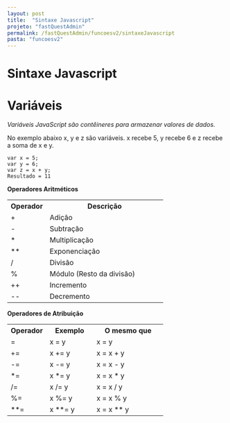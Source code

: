 ```yaml
---
layout: post
title:  "Sintaxe Javascript"
projeto: "fastQuestAdmin"
permalink: /fastQuestAdmin/funcoesv2/sintaxeJavascript
pasta: "funcoesv2"
---
```


# Sintaxe Javascript

# Variáveis
*Variáveis JavaScript são contêineres para armazenar valores de dados.*

No exemplo abaixo x, y e z são variáveis. x recebe 5, y recebe 6 e z recebe a soma de x e y.  
<pre>
<code>var x = 5;
var y = 6;
var z = x + y;
Resultado = 11</code>
</pre>

**Operadores Aritméticos**
<table class="w3-table-all notranslate">
<tbody>
  <tr>
    <th style="width:25%">Operador</th>
    <th>Descrição</th>
  </tr>
  <tr>
    <td>+</td>
    <td>Adição</td>
  </tr>
  <tr>
    <td>-</td>
    <td>Subtração</td>
  </tr>
  <tr>
    <td>*</td>
    <td>Multiplicação</td>
  </tr>
  <tr>
    <td>**</td>
    <td>Exponenciação</td>
  </tr>
  <tr>
    <td>/</td>
    <td>Divisão</td>
  </tr>
  <tr>
    <td>%</td>
    <td>Módulo (Resto da divisão)</td>
  </tr>
  <tr>
    <td>++</td>
    <td>Incremento</td>
  </tr>
  <tr>
    <td>--</td>
    <td>Decremento</td>
  </tr>
</tbody></table>

**Operadores de Atribuição**
<table class="w3-table-all notranslate">
  <tbody><tr>
    <th style="width:25%">Operador</th>
    <th>Exemplo</th>
    <th>O mesmo que</th>
  </tr>
  <tr>
    <td>=</td>
    <td>x = y</td>
    <td>x = y</td>
  </tr>
  <tr>
    <td>+=</td>
    <td>x += y</td>
    <td>x = x + y</td>
  </tr>
  <tr>
    <td>-=</td>
    <td>x -= y</td>
    <td>x = x - y</td>
  </tr>
  <tr>
    <td>*=</td>
    <td>x *= y</td>
    <td>x = x * y</td>
  </tr>
  <tr>
    <td>/=</td>
    <td>x /= y</td>
    <td>x = x / y</td>
  </tr>
  <tr>
    <td>%=</td>
    <td>x %= y</td>
    <td>x = x % y</td>
  </tr>
  <tr>
    <td>**=</td>
    <td>x **= y</td>
    <td>x = x ** y</td>
  </tr>
</tbody></table>  
